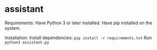 # assistant
Requirements:
  Have Python 3 or later installed. 
  Have pip installed on the system.
 
Installation:
  Install dependencies:   ```pip install -r requirements.txt``` 
Run ```python3 assistant.py```
